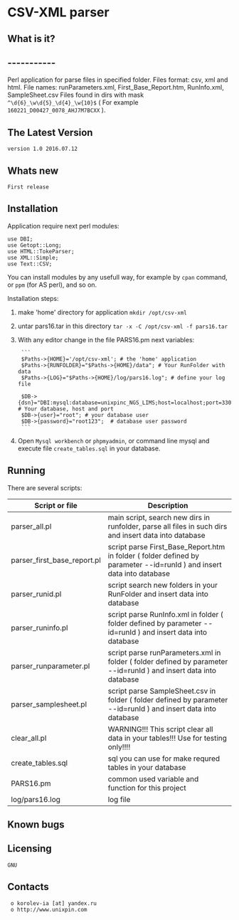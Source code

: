 #						CSV-XML parser 


##  What is it?
##  -----------
Perl application for parse files in specified folder. 
Files format: csv, xml and html.
File names: runParameters.xml, First_Base_Report.htm, RunInfo.xml, SampleSheet.csv
Files found in dirs with mask `^\d{6}_\w\d{5}_\d{4}_\w{10}$` ( For example `160221_D00427_0078_AHJ7M7BCXX` ).



##  The Latest Version

	version 1.0 2016.07.12
	
##  Whats new

	First release
	

##  Installation
Application require next perl modules:
```
use DBI;
use Getopt::Long;
use HTML::TokeParser;
use XML::Simple;
use Text::CSV;
```
You can install modules by any usefull way, for example by `cpan` command, or `ppm` (for AS perl), and so on.

Installation steps:

1.  make 'home' directory for application `mkdir /opt/csv-xml`
2.  untar pars16.tar in this directory `tar -x -C /opt/csv-xml -f pars16.tar`
3. With any editor change in the file PARS16.pm next variables:

		```
		$Paths->{HOME}='/opt/csv-xml'; # the 'home' application
		$Paths->{RUNFOLDER}="$Paths->{HOME}/data"; # Your RunFolder with data
		$Paths->{LOG}="$Paths->{HOME}/log/pars16.log"; # define your log file

		$DB->{dsn}="DBI:mysql:database=unixpinc_NGS_LIMS;host=localhost;port=3306"; # Your database, host and port
		$DB->{user}="root"; # your database user
		$DB->{password}="root123";	# database user password
		```
4. Open `Mysql workbench` or `phpmyadmin`, or command line mysql and execute file `create_tables.sql` in your database.

		
##  Running
There are several scripts:

|Script or file  | Description|
|----------------|----------------------|
|parser_all.pl   | main script, search new dirs in runfolder, parse all files in such dirs and insert data into database |
|parser_first_base_report.pl | script parse First_Base_Report.htm in folder ( folder defined by parameter --id=runId ) and insert data into database |
|parser_runid.pl | script search new folders in your RunFolder and insert data into database |
|parser_runinfo.pl | script parse RunInfo.xml in folder ( folder defined by parameter --id=runId ) and insert data into database |
|parser_runparameter.pl | script parse runParameters.xml in folder ( folder defined by parameter --id=runId ) and insert data into database |
|parser_samplesheet.pl | script parse SampleSheet.csv in folder ( folder defined by parameter --id=runId ) and insert data into database |
|clear_all.pl | WARNING!!! This script clear all data in your tables!!! Use for testing only!!!!|
|create_tables.sql | sql you can use for make requred tables in your database|
|PARS16.pm | common used variable and function for this project|
|log/pars16.log | log file|



## Known bugs

 
  Licensing
  ---------
	GNU

  Contacts
  --------

     o korolev-ia [at] yandex.ru
     o http://www.unixpin.com

	 